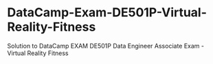 # DataCamp-Exam-DE501P-Virtual-Reality-Fitness
Solution to DataCamp EXAM  DE501P  Data Engineer Associate Exam - Virtual Reality Fitness
